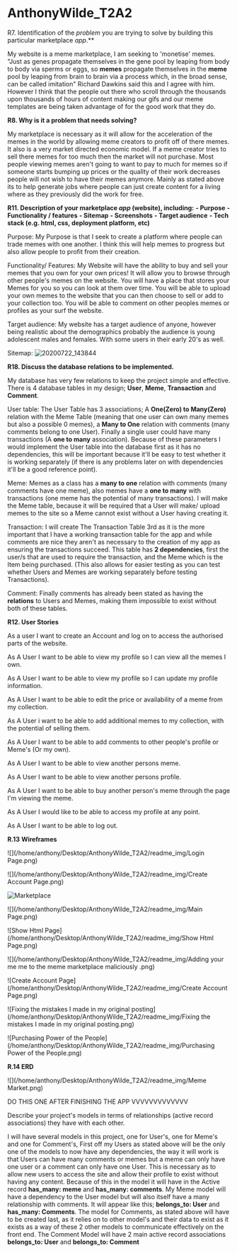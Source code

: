 # AnthonyWilde_T2A2

R7. Identification of the *problem* you are trying to solve by building this particular marketplace *app*.**

My website is a meme marketplace, I am seeking to 'monetise' memes. "Just as genes propagate themselves in the gene pool by leaping from body to body via sperms or eggs, so **memes** propagate themselves in the **meme** pool by leaping from brain to brain via a process which, in the broad sense, can be called imitation" Richard Dawkins said this and I agree with him. However I think that the people out there who scroll through the thousands upon thousands of hours of content making our gifs and our meme templates are being taken advantage of for the good work that they do. 

**R8. Why is it a problem that needs solving?**

My marketplace is necessary as it will allow for the acceleration of the memes in the world by allowing meme creators to profit off of there memes. It also is a very market directed economic model. If a meme creator tries to sell there memes for too much then the market will not purchase. Most people viewing memes aren't going to want to pay to much for memes so if someone starts bumping up prices or the quality of their work decreases people will not wish to have their memes anymore. Mainly as stated above its to help generate jobs where people can just create content for a living where as they previously did the work for free.

**R11. Description of your marketplace *app* (website), including:**
**\- Purpose**
**\- Functionality / features**
**\- Sitemap**
**\- Screenshots**
**\- Target audience**
**\- Tech stack (e.g. html, css, deployment platform, etc)**

Purpose: My Purpose is that I seek to create a platform where people can trade memes with one another. I think this will help memes to progress but also allow people to profit from their creation.

Functionality/ Features: My Website will have the ability to buy and sell your memes that you own for your own prices! It will allow you to browse through other people's memes on the website. You will have a place that stores your Memes for you so you can look at them over time. You will be able to upload your own memes to the website that you can then choose to sell or add to your collection too. You will be able to comment on other peoples memes or profiles as your surf the website.

Target audience: My website has a target audience of anyone, however being realistic about the demographics probably the audience is young adolescent males and females. With some users in their early 20's as well.

Sitemap: ![20200722_143844](/home/anthony/Desktop/AnthonyWilde_T2A2/readme_img/20200722_143844.jpg)

**R18. Discuss the database relations to be implemented.** 

My database has very few relations to keep the project simple and effective. There is 4 database tables in my design; **User**, **Meme**, **Transaction** and **Comment**.

User table: The User Table has 3 associations; A **One(Zero) to Many(Zero)** relation with the Meme Table (meaning that one user can own many memes but also a possible 0 memes), a **Many to One** relation with comments (many comments belong to one User). Finally a single user could have many transactions (A **one to many** association). Because of these parameters I would implement the User table into the database first as it has no dependencies, this will be important because it'll be easy to test whether it is working separately (if there is any problems later on with dependencies it'll be a good reference point). 

Meme: Memes as a class has a **many to one** relation with comments (many comments have one meme), also memes have a **one to many** with transactions (one meme has the potential of many transactions). I will make the Meme table, because it will be required that a User will make/ upload memes to the site so a Meme cannot exist without a User having creating it.

Transaction: I will create The Transaction Table 3rd as it is the more important that I have a working transaction table for the app and while comments are nice they aren't as necessary to the creation of my app as ensuring the transactions succeed. This table has **2 dependencies**, first the user/s that are used to require the transaction, and the Meme which is the Item being purchased. (This also allows for easier testing as you can test whether Users and Memes are working separately before testing Transactions).

Comment: Finally comments has already been stated as having the **relations** to Users and Memes, making them impossible to exist without both of these tables.

**R12. User Stories**

As a user I want to create an Account and log on to access the authorised parts of the website.

As A User I want to be able to view my profile so I can view all the memes I own.

As A User I want to be able to view my profile so I can update my profile information.

As A User I want to be able to edit the price or availability of a meme from my collection.

As A User i want to be able to add additional memes to my collection, with the potential of selling them. 

As A User I want to be able to add comments to other people's profile or Meme's (Or my own).

As A User I want to be able to view another persons meme.

As A User I want to be able to view another persons profile.

As A User I want to be able to buy another person's meme through the page I'm viewing the meme.

As A User I would like to be able to access my profile at any point.

As A User I want to be able to log out.

**R.13** **Wireframes**

![](/home/anthony/Desktop/AnthonyWilde_T2A2/readme_img/Login Page.png)

![](/home/anthony/Desktop/AnthonyWilde_T2A2/readme_img/Create Account Page.png)

![Marketplace](/home/anthony/Desktop/AnthonyWilde_T2A2/readme_img/Marketplace.png)

![](/home/anthony/Desktop/AnthonyWilde_T2A2/readme_img/Main Page.png)

![Show Html Page](/home/anthony/Desktop/AnthonyWilde_T2A2/readme_img/Show Html Page.png)

![](/home/anthony/Desktop/AnthonyWilde_T2A2/readme_img/Adding your me me to the meme marketplace maliciously .png)

![Create Account Page](/home/anthony/Desktop/AnthonyWilde_T2A2/readme_img/Create Account Page.png)

![Fixing the mistakes I made in my original posting](/home/anthony/Desktop/AnthonyWilde_T2A2/readme_img/Fixing the mistakes I made in my original posting.png)

![Purchasing Power of the People](/home/anthony/Desktop/AnthonyWilde_T2A2/readme_img/Purchasing Power of the People.png)

**R.14 ERD**

![](/home/anthony/Desktop/AnthonyWilde_T2A2/readme_img/Meme Market.png)

DO THIS ONE AFTER FINISHING THE APP VVVVVVVVVVVVV

Describe your project's models in terms of relationships (active record associations) they have with each other.

I will have several models in this project, one for User's, one for Meme's and one for Comment's, First off my Users as stated above will be the only one of the models to now have any dependencies, the way it will work is that Users can have many comments or memes but a meme can only have one user or a comment can only have one User. This is necessary as to allow new users to access the site and allow their profile to exist without having any content. Because of this in the model it will have in the Active record **has_many: meme** and **has_many: comments**. My Meme model will have a dependency to the User model but will also itself have a many relationship with comments. It will appear like this; **belongs_to: User** and **has_many: Comments**. The model for Comments, as stated above will have to be created last, as it relies on to other model's and their data to exist as it exists as a way of these 2 other models to communicate effectively on the front end. The Comment Model will have 2 main active record associations **belongs_to: User** and **belongs_to: Comment**

